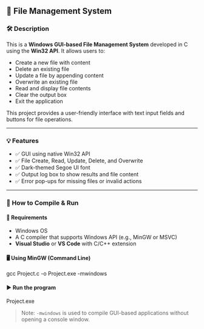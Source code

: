 ## 📁 File Management System

### 🛠 Description
This is a **Windows GUI-based File Management System** developed in C using the **Win32 API**. It allows users to:

- Create a new file with content
- Delete an existing file
- Update a file by appending content
- Overwrite an existing file
- Read and display file contents
- Clear the output box
- Exit the application

This project provides a user-friendly interface with text input fields and buttons for file operations.

---

### 💡 Features

- ✅ GUI using native Win32 API
- ✅ File Create, Read, Update, Delete, and Overwrite
- ✅ Dark-themed Segoe UI font
- ✅ Output log box to show results and file content
- ✅ Error pop-ups for missing files or invalid actions

---

### 🔧 How to Compile & Run

#### 🧰 Requirements

- Windows OS
- A C compiler that supports Windows API (e.g., MinGW or MSVC)
- **Visual Studio** or **VS Code** with C/C++ extension

#### 🖥️ Using MinGW (Command Line)
gcc Project.c -o Project.exe -mwindows

#### ▶️ Run the program
Project.exe

> Note: `-mwindows` is used to compile GUI-based applications without opening a console window.
